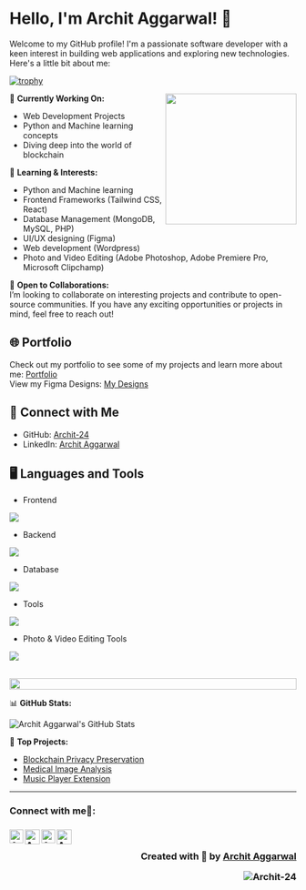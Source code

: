 # Hello, I'm Archit Aggarwal! 👋

Welcome to my GitHub profile! I'm a passionate software developer with a keen interest in building web applications and exploring new technologies. Here's a little bit about me:

[![trophy](https://github-profile-trophy.vercel.app/?username=Archit-24&title=Stars,Followers,Commits,Repositories,MultipleLang,PullRequest&theme=onedark)](https://github.com/ryo-ma/github-profile-trophy)

🔭 **Currently Working On:**  <img align='right' src="https://media.giphy.com/media/M9gbBd9nbDrOTu1Mqx/giphy.gif" width="230"> 
- Web Development Projects
- Python and Machine learning concepts
- Diving deep into the world of blockchain

🌱 **Learning & Interests:**  
- Python and Machine learning
- Frontend Frameworks (Tailwind CSS, React)
- Database Management (MongoDB, MySQL, PHP)
- UI/UX designing (Figma)
- Web development (Wordpress)
- Photo and Video Editing (Adobe Photoshop, Adobe Premiere Pro, Microsoft Clipchamp)

👯 **Open to Collaborations:**  
I’m looking to collaborate on interesting projects and contribute to open-source communities. If you have any exciting opportunities or projects in mind, feel free to reach out!

## 🌐 Portfolio

Check out my portfolio to see some of my projects and learn more about me: [Portfolio](https://dev-archit-portfolio.pantheonsite.io/) <br>
View my Figma Designs: [My Designs](https://behance.net/Archit-UI)

## 🤝 Connect with Me

- GitHub: [Archit-24](https://github.com/Archit-24)
- LinkedIn: [Archit Aggarwal](https://www.linkedin.com/in/architagg07/)

## 🖥️ Languages and Tools

- Frontend
<p align="left">
  <a href="https://skillicons.dev">
    <img src="https://skillicons.dev/icons?i=html,css,js,react,tailwind,bootstrap" />
  </a>
</p>

- Backend
<p align="left">
  <a href="https://skillicons.dev">
    <img src="https://skillicons.dev/icons?i=php,nodejs,py" />
  </a>
</p>

- Database
<p align="left">
  <a href="https://skillicons.dev">
    <img src="https://skillicons.dev/icons?i=mongodb,mysql" />
  </a>
</p>

- Tools
<p align="left">
  <a href="https://skillicons.dev">
    <img src="https://skillicons.dev/icons?i=git,github,figma,vscode,wordpress" />
  </a>
</p>

- Photo & Video Editing Tools
<p align="left">
  <a href="https://skillicons.dev">
    <img src="https://skillicons.dev/icons?i=photoshop,premiere pro" />
  </a>
</p>
<br/>
<img src="https://i.imgur.com/dBaSKWF.gif" height="20" width="100%">

📊 **GitHub Stats:**  

![Archit Aggarwal's GitHub Stats](https://github-readme-stats.vercel.app/api?username=Archit-24&show_icons=true&theme=radical)

🔗 **Top Projects:**  
- [Blockchain Privacy Preservation](https://github.com/Archit-24/Blockchain-Privacy-Preservation.git)
- [Medical Image Analysis](https://github.com/Archit-24/Medical-Image-Analysis.git)
- [Music Player Extension](https://github.com/Archit-24/Music-Player-Extension.git)

---

<h3> Connect with me🤝: <h3>
  </hr>
  <a href="https://www.linkedin.com/in/architagg07/">
   <img align="left" alt=" Archit Aggarwal | Linkedin" width="24px" src="https://www.vectorlogo.zone/logos/linkedin/linkedin-icon.svg" />
  </a>
  <a href="mailto:archit.aggarwal2015@gmail.com">
    <img align="left" alt="Archit Aggarwal | Gmail" width="26px" src="https://www.vectorlogo.zone/logos/gmail/gmail-icon.svg" />
  </a>
  <a href="https://www.instagram.com/im.archit07/">
    <img align="left" alt="Archit Aggarwal | Instagram" width="24px" src="https://www.vectorlogo.zone/logos/instagram/instagram-icon.svg" />
  </a>
   <a href="https://github.com/Archit-24">
    <img align="left" alt="Archit Aggarwal| Github" width="26px" src="https://www.vectorlogo.zone/logos/github/github-tile.svg" />
  </a>
  <br>
  
<p align="right" > Created with 🖤 by <a href="https://github.com/Archit-24">Archit Aggarwal</a></p>
<p align="right" > <img src="https://komarev.com/ghpvc/?username=Archit-24&label=Profile%20views&color=0e75b6&style=flat" alt="Archit-24" /> </p>
